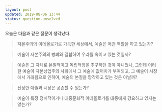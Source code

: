 ```yaml
---
layout: post
updated: 2019-08-06 13:44
status: question-unsolved
---
```


오늘은 다음과 같은 질문이 생각났다.

> 자본주의의 이데올로기로 가득한 세상에서, 예술은 어떤 역할을 하고 있는가?


> 예술이 자본주의의 병폐와 결합하여 우리를 속이고 있는 것일까?


> 예술은 그 자체로 본질적이고 독립적임을 추구하던 것이 아니었나, 그런데 이러한 예술이 자본상업주의 사회에서 그 예술에 값어치가 부여되고, 그 예술이 시장에서 거래됨으로 인하여, 예술의 본질을 망각하고 있는 것은 아닐까?


> 진정한 예술과 시장은 공존할 수 있는가?


> 예술이 특정 정치적이거나 대중문화적 이데올로기를 대중에게 강요하고 있지는 않는가?
